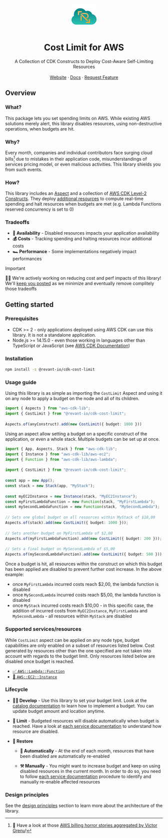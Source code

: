 <!-- HEADER -->
<br />
<div align="center">
  <a href="https://revant.io">
    <img src="images/logo.png" alt="Logo" width="80" height="80">
  </a>

  <h1 align="center">Cost Limit for AWS</h1>

  <p align="center">
    A Collection of CDK Constructs to Deploy Cost-Aware Self-Limiting Resources
    <br />
    <br />
    <a href="https://revant.io">Website</a>
    ·
    <a href="">Docs</a>
    ·
    <a href="https://github.com/revant-io/cdk-cost-limit/issues/new">Request Feature</a>
  </p>
</div>

## Overview

### What?

This package lets you set spending limits on AWS. While existing AWS solutions merely alert, this library disables resources, using non-destructive operations, when budgets are hit.

### Why?

Every month, companies and individual contributors face surging cloud bills[^1] due to mistakes in their application code, misunderstandings of services pricing model, or even malicious activities. This library shields you from such events.

### How?

This library includes an [Aspect](https://docs.aws.amazon.com/cdk/v2/guide/aspects.html) and a collection of [AWS CDK Level-2 Constructs](https://docs.aws.amazon.com/cdk/v2/guide/constructs.html#constructs_lib). They deploy [additional resources](./docs/constructs.md#per-service-level-2-constructs) to compute real-time spending and halt resources when budgets are met (e.g. Lambda Functions reserved concurrency is set to 0)

### Tradeoffs

- **🚧 Availability** - Disabled resources impacts your application availability
- **💰 Costs** - Tracking spending and halting resources incur additional costs
- **🏎️ Performance** - Some implementations negatively impact performances

> [!IMPORTANT]
> 🧑‍💻 We're actively working on reducing cost and perf impacts of this library! We'll [keep you posted](./docs/tradeoffs.md) as we minimize and eventually remove complitely those tradeoffs

## Getting started

### Prerequisites

- CDK >= 2 - only applications deployed using AWS CDK can use this library. It is not a standalone application.
- Node.js >= 14.15.0 - even those working in languages other than TypeScript or JavaScript (see [AWS CDK Documentation](https://docs.aws.amazon.com/cdk/v2/guide/getting_started.html#getting_started_prerequisites))

### Installation

```sh
npm install -s @revant-io/cdk-cost-limit
```

### Usage guide

Using this library is as simple as importing the `CostLimit` Aspect and using it on any node to apply a budget on the node and all of its children.

```typescript
import { Aspects } from "aws-cdk-lib";
import { CostLimit } from "@revant-io/cdk-cost-limit";

Aspects.of(anyConstruct).add(new CostLimit({ budget: 1000 }))
```

Using an aspect allow setting a budget on a specific construct of the application, or even a whole stack. Multiple budgets can be set up at once.

```typescript
import { App, Aspects, Stack } from "aws-cdk-lib";
import { Instance } from "aws-cdk-lib/aws-ec2";
import { Function } from "aws-cdk-lib/aws-lambda";

import { CostLimit } from "@revant-io/cdk-cost-limit";

const app = new App();
const stack = new Stack(app, "MyStack");

const myEC2Instance = new Instance(stack, "MyEC2Instance");
const myFirstLambdaFunction = new Function(stack, "MyFirstLambda");
const mySecondLambdaFunction = new Function(stack, "MySecondLambda");

// Sets one global budget on all resources within MyStack of $10,00
Aspects.of(stack).add(new CostLimit({ budget: 1000 }));

// Sets another budget on MyFirstLambda of $2,00
Aspects.of(myFirstLambdaFunction).add(new CostLimit({ budget: 200 }));

// Sets a final budget on MySecondLambda of $5,00
Aspects.of(mySecondLambdaFunction).add(new CostLimit({ budget: 500 }));
```

Once a budget is hit, all resources within the construct on which this budget has been applied are disabled to prevent further cost increase. In the above example:

- once `MyFirstLambda` incurred costs reach $2,00, the lambda function is disabled
- once `MySecondLambda` incurred costs reach $5,00, the lambda function is disabled
- once `MyStack` incurred costs reach $10,00 - in this specific case, the addition of incurred costs from `MyEC2Instance`, `MyFirstLambda` and `MySecondLambda` - all resources within `MyStack` are disabled

### Supported services/resources

While `CostLimit` aspect can be applied on any node type, budget capabilities are only enabled on a subset of resources listed below. Cost generated by resources other than the one specified are not taken into account with regards to the budget limit. Only resources listed below are disabled once budget is reached.

- [✅ `AWS::Lambda::Function`](./docs/lambda.md)
- [🚧 `AWS::EC2::Instance`](./docs/ec2.md)

### Lifecycle

- **🧑‍💻 Develop** - Use this library to set your budget limit. Look at the [catalog documentation](./docs/constructs.md) to learn how to implement a budget. You can update budget amount and location anytime.

- **🤖 Limit** - Budgeted resources will disable automatically when budget is reached. Have a look at [each service documentation](./docs/constructs.md#per-service-level-2-constructs) to understand how resource are disabled.

- **🔄 Restore**

  - **📆 Automatically** - At the end of each month, resources that have been disabled are automatically re-enabled

  - **⚒️ Manually** - You might want to increase budget and keep on using disabled resources in the current month. In order to do so, you need to follow [each service documentation](./docs/constructs.md#per-service-level-2-constructs) procedure to identify and manually re-enable affected resources

### Design principles

See the [design principles](./docs/design-principles.md) section to learn more about the architecture of the library.

[^1]: 📖 Have a look at those [AWS billing horror stories aggregated by Victor Grenu](https://unusd.cloud/blog/post-5/)!
